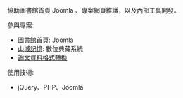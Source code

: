 協助圖書館首頁 Joomla 、專案網頁維護，以及內部工具開發。  
  
參與專案:
- 圖書館首頁: Joomla
- [山城記憶](http://apollo.library.ncnu.edu.tw/news_web/history/): 數位典藏系統
- [論文資料格式轉換](https://github.com/x3388638/NCNU-LIB)

使用技術:
- jQuery、PHP、Joomla
